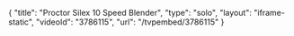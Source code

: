 {
    "title": "Proctor Silex 10 Speed Blender",
    "type": "solo",
    "layout": "iframe-static",
    "videoId": "3786115",
    "url": "\/tvpembed\/3786115"
}